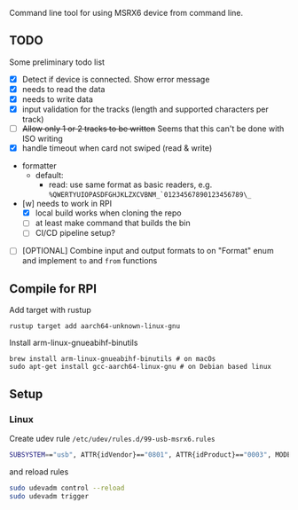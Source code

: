 Command line tool for using MSRX6 device from command line.

## TODO

Some preliminary todo list

- [x] Detect if device is connected. Show error message
- [x] needs to read the data
- [x] needs to write data
- [x] input validation for the tracks (length and supported characters per track)
- [ ] ~~Allow only 1 or 2 tracks to be written~~ Seems that this can't be done with ISO writing
- [x] handle timeout when card not swiped (read & write)
- formatter
  - default:
    - read: use same format as basic readers, e.g. `` %QWERTYUIOPASDFGHJKLZXCVBNM_`01234567890123456789\_ ``
- [w] needs to work in RPI
  - [x] local build works when cloning the repo
  - [ ] at least make command that builds the bin
  - [ ] CI/CD pipeline setup?
- [ ] [OPTIONAL] Combine input and output formats to on "Format" enum and implement `to` and `from` functions

## Compile for RPI

Add target with rustup

    rustup target add aarch64-unknown-linux-gnu

Install arm-linux-gnueabihf-binutils

    brew install arm-linux-gnueabihf-binutils # on macOs
    sudo apt-get install gcc-aarch64-linux-gnu # on Debian based linux

## Setup

### Linux

Create udev rule `/etc/udev/rules.d/99-usb-msrx6.rules`

```bash
SUBSYSTEM=="usb", ATTR{idVendor}=="0801", ATTR{idProduct}=="0003", MODE="0666", GROUP="plugdev"
```

and reload rules

```bash
sudo udevadm control --reload
sudo udevadm trigger
```
